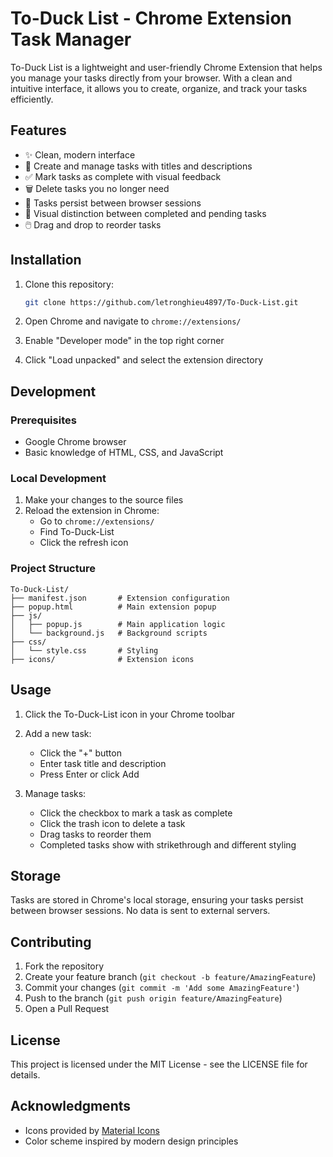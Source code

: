 # To-Duck List - Chrome Extension Task Manager

To-Duck List is a lightweight and user-friendly Chrome Extension that helps you manage your tasks directly from your browser. With a clean and intuitive interface, it allows you to create, organize, and track your tasks efficiently.

## Features

- ✨ Clean, modern interface
- 📝 Create and manage tasks with titles and descriptions
- ✅ Mark tasks as complete with visual feedback
- 🗑️ Delete tasks you no longer need
- 🔄 Tasks persist between browser sessions
- 🎨 Visual distinction between completed and pending tasks
- 🖱️ Drag and drop to reorder tasks

## Installation

1. Clone this repository:
   ```bash
   git clone https://github.com/letronghieu4897/To-Duck-List.git
   ```

2. Open Chrome and navigate to `chrome://extensions/`

3. Enable "Developer mode" in the top right corner

4. Click "Load unpacked" and select the extension directory

## Development

### Prerequisites
- Google Chrome browser
- Basic knowledge of HTML, CSS, and JavaScript

### Local Development
1. Make your changes to the source files
2. Reload the extension in Chrome:
   - Go to `chrome://extensions/`
   - Find To-Duck-List
   - Click the refresh icon

### Project Structure
```
To-Duck-List/
├── manifest.json       # Extension configuration
├── popup.html          # Main extension popup
├── js/
│   ├── popup.js        # Main application logic
│   └── background.js   # Background scripts
├── css/
│   └── style.css       # Styling
├── icons/              # Extension icons
```

## Usage

1. Click the To-Duck-List icon in your Chrome toolbar
2. Add a new task:
   - Click the "+" button
   - Enter task title and description
   - Press Enter or click Add

3. Manage tasks:
   - Click the checkbox to mark a task as complete
   - Click the trash icon to delete a task
   - Drag tasks to reorder them
   - Completed tasks show with strikethrough and different styling

## Storage

Tasks are stored in Chrome's local storage, ensuring your tasks persist between browser sessions. No data is sent to external servers.

## Contributing

1. Fork the repository
2. Create your feature branch (`git checkout -b feature/AmazingFeature`)
3. Commit your changes (`git commit -m 'Add some AmazingFeature'`)
4. Push to the branch (`git push origin feature/AmazingFeature`)
5. Open a Pull Request

## License

This project is licensed under the MIT License - see the LICENSE file for details.

## Acknowledgments

- Icons provided by [Material Icons](https://material.io/icons/)
- Color scheme inspired by modern design principles 

